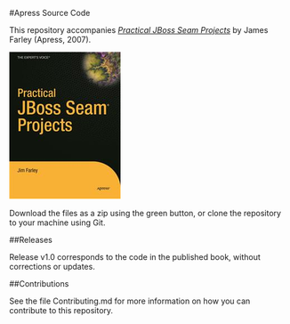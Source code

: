 #Apress Source Code

This repository accompanies [*Practical JBoss Seam Projects*](http://www.apress.com/9781590598634) by James Farley (Apress, 2007).

![Cover image](9781590598634.jpg)

Download the files as a zip using the green button, or clone the repository to your machine using Git.

##Releases

Release v1.0 corresponds to the code in the published book, without corrections or updates.

##Contributions

See the file Contributing.md for more information on how you can contribute to this repository.
